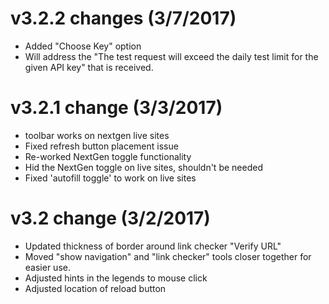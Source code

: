 # v3.2.2 changes (3/7/2017)
- Added "Choose Key" option
- Will address the "The test request will exceed the daily test limit for the given API key" that is received.

# v3.2.1 change (3/3/2017)
- toolbar works on nextgen live sites
- Fixed refresh button placement issue
- Re-worked NextGen toggle functionality
- Hid the NextGen toggle on live sites, shouldn't be needed
- Fixed 'autofill toggle' to work on live sites

# v3.2 change (3/2/2017)
- Updated thickness of border around link checker "Verify URL"
- Moved "show navigation" and "link checker" tools closer together for easier use.
- Adjusted hints in the legends to mouse click
- Adjusted location of reload button
